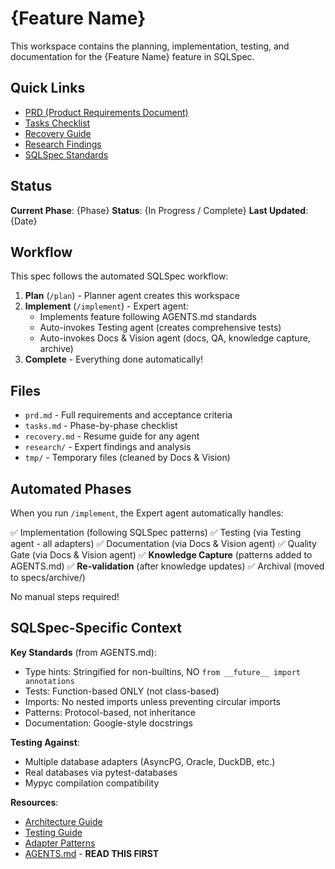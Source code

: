 # {Feature Name}

This workspace contains the planning, implementation, testing, and documentation for the {Feature Name} feature in SQLSpec.

## Quick Links

- [PRD (Product Requirements Document)](prd.md)
- [Tasks Checklist](tasks.md)
- [Recovery Guide](recovery.md)
- [Research Findings](research/)
- [SQLSpec Standards](../../AGENTS.md)

## Status

**Current Phase**: {Phase}
**Status**: {In Progress / Complete}
**Last Updated**: {Date}

## Workflow

This spec follows the automated SQLSpec workflow:

1. **Plan** (`/plan`) - Planner agent creates this workspace
2. **Implement** (`/implement`) - Expert agent:
   - Implements feature following AGENTS.md standards
   - Auto-invokes Testing agent (creates comprehensive tests)
   - Auto-invokes Docs & Vision agent (docs, QA, knowledge capture, archive)
3. **Complete** - Everything done automatically!

## Files

- `prd.md` - Full requirements and acceptance criteria
- `tasks.md` - Phase-by-phase checklist
- `recovery.md` - Resume guide for any agent
- `research/` - Expert findings and analysis
- `tmp/` - Temporary files (cleaned by Docs & Vision)

## Automated Phases

When you run `/implement`, the Expert agent automatically handles:

✅ Implementation (following SQLSpec patterns)
✅ Testing (via Testing agent - all adapters)
✅ Documentation (via Docs & Vision agent)
✅ Quality Gate (via Docs & Vision agent)
✅ **Knowledge Capture** (patterns added to AGENTS.md)
✅ **Re-validation** (after knowledge updates)
✅ Archival (moved to specs/archive/)

No manual steps required!

## SQLSpec-Specific Context

**Key Standards** (from AGENTS.md):
- Type hints: Stringified for non-builtins, NO `from __future__ import annotations`
- Tests: Function-based ONLY (not class-based)
- Imports: No nested imports unless preventing circular imports
- Patterns: Protocol-based, not inheritance
- Documentation: Google-style docstrings

**Testing Against**:
- Multiple database adapters (AsyncPG, Oracle, DuckDB, etc.)
- Real databases via pytest-databases
- Mypyc compilation compatibility

**Resources**:
- [Architecture Guide](../../docs/guides/architecture/architecture.md)
- [Testing Guide](../../docs/guides/testing/testing.md)
- [Adapter Patterns](../../docs/guides/adapters/)
- [AGENTS.md](../../AGENTS.md) - **READ THIS FIRST**
